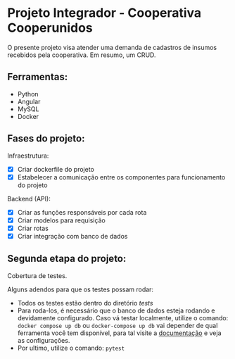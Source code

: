 # Projeto Integrador - Cooperativa Cooperunidos

O presente projeto visa atender uma demanda de cadastros de insumos recebidos pela cooperativa. Em resumo, um CRUD.

## Ferramentas:

- Python
- Angular
- MySQL
- Docker

## Fases do projeto:

Infraestrutura:
- [x] Criar dockerfile do projeto
- [x] Estabelecer a comunicação entre os componentes para funcionamento do projeto

Backend (API):
- [x] Criar as funções responsáveis por cada rota
- [x] Criar modelos para requisição
- [x] Criar rotas
- [x] Criar integração com banco de dados

## Segunda etapa do projeto:
Cobertura de testes.

Alguns adendos para que os testes possam rodar:
- Todos os testes estão dentro do diretório *tests*
- Para roda-los, é necessário que o banco de dados esteja rodando e devidamente configurado. Caso vá testar localmente, utilize o comando:
```docker compose up db``` ou 
```docker-compose up db``` 
vai depender de qual ferramenta você tem disponível, para tal visite a [documentação](https://docs.docker.com/compose/gettingstarted/) e veja as configurações.
- Por ultimo, utilize o comando:
```pytest```
